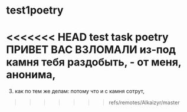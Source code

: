 # test1poetry
<<<<<<< HEAD
test task poetry
ПРИВЕТ ВАС ВЗЛОМАЛИ
из-под камня тебя раздобыть, - от меня, анонима,
=======


3. как по тем же делам: потому что и с камня сотрут,
>>>>>>> refs/remotes/Alkaizyr/master
